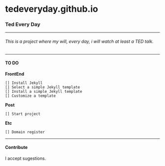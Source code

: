 # tedeveryday.github.io
### Ted Every Day
---
###### This is a project where my will, every day, i will watch at least a TED talk.
---
#### TO DO
**FrontEnd**

    [] Install Jekyll  
    [] Select a simple Jekyll template
    [] Install a simple Jekyll template
    [] Customize a template
  
**Post**

    [] Start project
  
**Etc**

    [] Domain register
  

---
#### Contribute
I accept sugestions.
